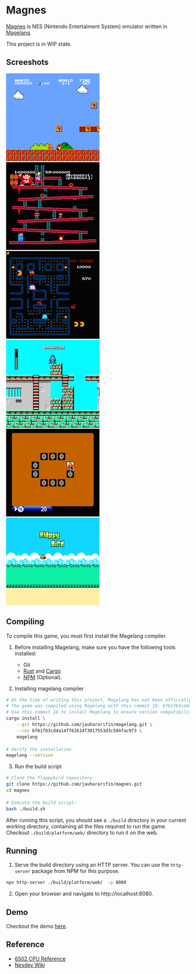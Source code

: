# Magnes

[Magnes](https://magnes.jauhar.dev) is NES (Nintendo Entertaiment System) emulator written in [Magelang](https://github.com/jauhararifin/magelang).

This project is in WIP state.

## Screeshots

![Super Mario](img/super_mario.png)
![Donkey Kong](img/donkey_kong.png)
![Pacman](img/pacman.png)
![Mega-Man](img/mega_man.png)
![Concentration Room](img/croom.png)
![Flappy Bird](img/flappy_bird.png)

## Compiling

To compile this game, you must first install the Magelang compiler.

1. Before installing Magelang, make sure you have the following tools installed:
    - Git
    - [Rust](https://www.rust-lang.org/tools/install) and [Cargo](https://github.com/rust-lang/cargo)
    - [NPM](https://www.npmjs.com/) (Optional).

2. Installing magelang compiler

```bash
# At the time of writing this project, Magelang has not been officially released.
# The game was compiled using Magelang with this commit ID: bf61fb3cdda14f762614f3017553d3c584fac9f3.
# Use this commit ID to install Magelang to ensure version compatibility.
cargo install \
    --git https://github.com/jauhararifin/magelang.git \
    --rev bf61fb3cdda14f762614f3017553d3c584fac9f3 \
    magelang

# Verify the installation
magelang --version
```

3. Run the build script

```bash
# Clone the flappybird repository
git clone https://github.com/jauhararifin/magnes.git
cd magnes

# Execute the build script:
bash ./build.sh
```

After running this script, you should see a `./build` directory in your current working directory, containing all the files required to run the game.
Checkout `./build/platform/web/` directory to run it on the web.

## Running

1. Serve the build directory using an HTTP server. You can use the `http-server` package from NPM for this purpose.

```bash
npx http-server ./build/platform/web/  -p 8080
```

2. Open your browser and navigate to http://localhost:8080.

## Demo

Checkout the demo [here](https://magnes.jauhar.dev).

## Reference

- [6502 CPU Reference](https://www.masswerk.at/6502/6502_instruction_set.html#opcodes-footnote2)
- [Nesdev Wiki](https://www.nesdev.org/wiki)
